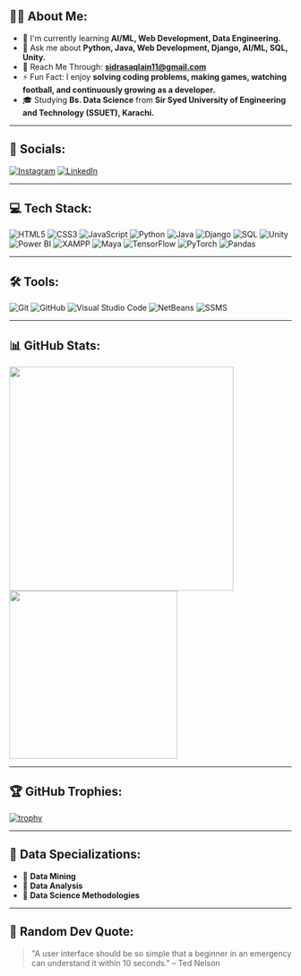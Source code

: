 ## 👩‍💻 About Me:
- 🌱 I'm currently learning **AI/ML, Web Development, Data Engineering.**
- 💬 Ask me about **Python, Java, Web Development, Django, AI/ML, SQL, Unity.**
- 📩 Reach Me Through: **sidrasaqlain11@gmail.com**
- ⚡ Fun Fact: I enjoy **solving coding problems, making games, watching football, and continuously growing as a developer.**
- 🎓 Studying **Bs. Data Science** from **Sir Syed University of Engineering and Technology (SSUET), Karachi.**

---

## 🔗 Socials:
[![Instagram](https://img.shields.io/badge/Instagram-%23E4405F.svg?style=for-the-badge&logo=instagram&logoColor=white)](https://www.instagram.com/)
[![LinkedIn](https://img.shields.io/badge/LinkedIn-%230077B5.svg?style=for-the-badge&logo=linkedin&logoColor=white)](https://www.linkedin.com/in/sidrabibi45?utm_source=share&utm_campaign=share_via&utm_content=profile&utm_medium=android_app)

---

## 💻 Tech Stack:
![HTML5](https://img.shields.io/badge/HTML5-%23E34F26.svg?style=for-the-badge&logo=html5&logoColor=white)
![CSS3](https://img.shields.io/badge/CSS3-%231572B6.svg?style=for-the-badge&logo=css3&logoColor=white)
![JavaScript](https://img.shields.io/badge/JavaScript-%23323330.svg?style=for-the-badge&logo=javascript&logoColor=%23F7DF1E)
![Python](https://img.shields.io/badge/Python-%2314354C.svg?style=for-the-badge&logo=python&logoColor=white)
![Java](https://img.shields.io/badge/Java-%23ED8B00.svg?style=for-the-badge&logo=openjdk&logoColor=white)
![Django](https://img.shields.io/badge/Django-%23092E20.svg?style=for-the-badge&logo=django&logoColor=white)
![SQL](https://img.shields.io/badge/SQL-%2307405e.svg?style=for-the-badge&logo=mysql&logoColor=white)
![Unity](https://img.shields.io/badge/Unity-%23000000.svg?style=for-the-badge&logo=unity&logoColor=white)
![Power BI](https://img.shields.io/badge/PowerBI-F2C811?style=for-the-badge&logo=powerbi&logoColor=black)
![XAMPP](https://img.shields.io/badge/XAMPP-FB7A24?style=for-the-badge&logo=xampp&logoColor=white)
![Maya](https://img.shields.io/badge/Maya-00B1E7?style=for-the-badge&logo=autodesk&logoColor=white)
![TensorFlow](https://img.shields.io/badge/TensorFlow-FF6F00?style=for-the-badge&logo=tensorflow&logoColor=white)
![PyTorch](https://img.shields.io/badge/PyTorch-EE4C2C?style=for-the-badge&logo=pytorch&logoColor=white)
![Pandas](https://img.shields.io/badge/Pandas-150458?style=for-the-badge&logo=pandas&logoColor=white)

---

## 🛠️ Tools:
![Git](https://img.shields.io/badge/Git-F05032?style=for-the-badge&logo=git&logoColor=white)
![GitHub](https://img.shields.io/badge/GitHub-181717?style=for-the-badge&logo=github&logoColor=white)
![Visual Studio Code](https://img.shields.io/badge/VS%20Code-007ACC?style=for-the-badge&logo=visualstudiocode&logoColor=white)
![NetBeans](https://img.shields.io/badge/NetBeans-1B6AC6?style=for-the-badge&logo=apache%20netbeans%20ide&logoColor=white)
![SSMS](https://img.shields.io/badge/SSMS-CC2927?style=for-the-badge&logo=microsoftsqlserver&logoColor=white)

---

## 📊 GitHub Stats:
<img src="https://github-readme-stats.vercel.app/api?username=Sidra-009&show_icons=true&theme=radical" width="400"/>
<img src="https://github-readme-stats.vercel.app/api/top-langs/?username=Sidra-009&layout=compact&theme=radical" width="300"/>

---

## 🏆 GitHub Trophies:
[![trophy](https://github-profile-trophy.vercel.app/?username=Sidra-009&theme=onedark&rank=SECRET,SSS,SS,S,A,B,C)](https://github.com/ryo-ma/github-profile-trophy)

---

## 📂 Data Specializations:
- 📌 **Data Mining**
- 📌 **Data Analysis**
- 📌 **Data Science Methodologies**

---

## 💬 Random Dev Quote:
> "A user interface should be so simple that a beginner in an emergency can understand it within 10 seconds." – Ted Nelson

